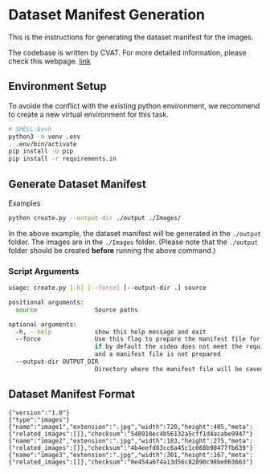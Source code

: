 # Dataset Manifest Generation

This is the instructions for generating the dataset manifest for the images.

The codebase is written by CVAT. For more detailed information, please check this webpage. [link](https://opencv.github.io/cvat/docs/manual/advanced/dataset_manifest/)

## Environment Setup

To avoide the conflict with the existing python environment, we recommend to create a new virtual environment for this task.

```bash
# SHELL:bash
python3 -m venv .env
. .env/bin/activate
pip install -U pip
pip install -r requirements.in
```


## Generate Dataset Manifest

Examples
```bash
python create.py --output-dir ./output ./Images/
```
In the above example, the dataset manifest will be generated in the `./output` folder. The images are in the `./Images` folder.
(Please note that the `./output` folder should be created **before** running the above command.)


### Script Arguments

```bash
usage: create.py [-h] [--force] [--output-dir .] source

positional arguments:
  source                Source paths

optional arguments:
  -h, --help            show this help message and exit
  --force               Use this flag to prepare the manifest file for video data
                        if by default the video does not meet the requirements
                        and a manifest file is not prepared
  --output-dir OUTPUT_DIR
                        Directory where the manifest file will be saved
```

## Dataset Manifest Format
```
{"version":"1.0"}
{"type":"images"}
{"name":"image1","extension":".jpg","width":720,"height":405,"meta":{"related_images":[]},"checksum":"548918ec4b56132a5cff1d4acabe9947"}
{"name":"image2","extension":".jpg","width":183,"height":275,"meta":{"related_images":[]},"checksum":"4b4eefd03cc6a45c1c068b98477fb639"}
{"name":"image3","extension":".jpg","width":301,"height":167,"meta":{"related_images":[]},"checksum":"0e454a6f4a13d56c82890c98be063663"}

```